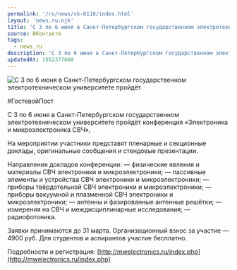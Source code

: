 ```yaml
---
permalink: '/ru/news/vk-6118/index.html'
layout: 'news.ru.njk'
title: 'С 3 по 6 июня в Санкт-Петербургском государственном электротехническом университете пройдёт ко'
source: ВКонтакте
tags:
  - news_ru
description: 'С 3 по 6 июня в Санкт-Петербургском государственном электротехническом университете пройдёт'
updatedAt: 1552377660
---
```

![С 3 по 6 июня в Санкт-Петербургском государственном электротехническом университете пройдёт](https://sun9-7.userapi.com/impf/c855724/v855724056/d9d/WqxJ9kXag2M.jpg?size=900x600&quality=96&proxy=1&sign=488240a0bb4df3a377f6fa4cd530aca4&c_uniq_tag=JDtZP-HVeth2bo1SB4qab4cKW39o9l4SgRs8tnoUpRw&type=album)

#ГостевойПост

С 3 по 6 июня в Санкт-Петербургском государственном электротехническом университете пройдёт конференция «Электроника и микроэлектроника СВЧ»,

На мероприятии участники представят пленарные и секционные доклады, оригинальные сообщения и стендовые презентации.

Направления докладов конференции:
— физические явления и материалы СВЧ электроники и микроэлектроники;
— пассивные элементы и устройства СВЧ электроники и микроэлектроники;
— приборы твёрдотельной СВЧ электроники и микроэлектроники;
— приборы вакуумной и плазменной СВЧ электроники и микроэлектроники;
— антенны и фазированные антенные решётки;
— измерения на СВЧ и междисциплинарные исследования;
— радиофотоника.

Заявки принимаются до 31 марта. Организационный взнос за участие — 4900 руб. Для студентов и аспирантов участие бесплатно.

Подробности и регистрация: [http://mwelectronics.ru/index.php](http://mwelectronics.ru/index.php)
